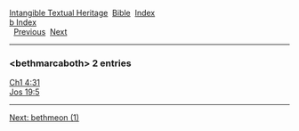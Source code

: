 [Intangible Textual Heritage](../../index)  [Bible](../index) 
[Index](index)   
[b Index](_b_)  
  [Previous](c01375)  [Next](c01377) 

------------------------------------------------------------------------

### &lt;bethmarcaboth&gt; 2 entries

[Ch1 4:31](../kjv/ch1004.htm#031)  
[Jos 19:5](../kjv/jos019.htm#005)  

------------------------------------------------------------------------

[Next: bethmeon (1)](c01377)
